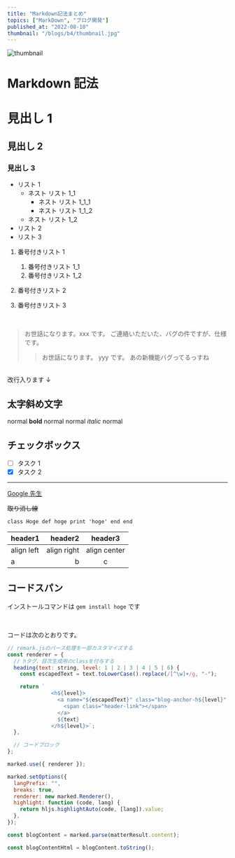 ```yaml
---
title: "Markdown記法まとめ"
topics: ["MarkDown", "ブログ開発"]
published_at: "2022-08-10"
thumbnail: "/blogs/b4/thumbnail.jpg"
---
```


![thumbnail](/blogs/b4/thumbnail.jpg)

# Markdown 記法

# 見出し 1

## 見出し 2

### 見出し 3

- リスト 1
  - ネスト リスト 1_1
    - ネスト リスト 1_1_1
    - ネスト リスト 1_1_2
  - ネスト リスト 1_2
- リスト 2
- リスト 3

1. 番号付きリスト 1

   1. 番号付きリスト 1_1
   2. 番号付きリスト 1_2

2. 番号付きリスト 2
3. 番号付きリスト 3

<br>

> お世話になります。xxx です。
> ご連絡いただいた、バグの件ですが、仕様です。
>
> > お世話になります。 yyy です。
> > あの新機能バグってるっすね

<br>
改行入ります ↓
<br>

## 太字斜め文字

normal **bold** normal
normal _italic_ normal

## チェックボックス

- [ ] タスク 1
- [x] タスク 2

---

[Google 先生](https://www.google.co.jp/)

~~取り消し線~~

`class Hoge def hoge print 'hoge' end end`

| header1    |     header2 |   header3    |
| :--------- | ----------: | :----------: |
| align left | align right | align center |
| a          |           b |      c       |

<!-- ::::details タイトル
:::message
ネストされた要素
:::
:::: -->

## コードスパン

インストールコマンドは `gem install hoge` です

<br>

コードは次のとおりです。

```javascript:remark.js
// remark.jsのパース処理を一部カスタマイズする
const renderer = {
  // hタグ、目次生成用のclassを付与する
  heading(text: string, level: 1 | 2 | 3 | 4 | 5 | 6) {
    const escapedText = text.toLowerCase().replace(/[^\w]+/g, "-");

    return `
              <h${level}>
                <a name="${escapedText}" class="blog-anchor-h${level}" href="#${escapedText}">
                  <span class="header-link"></span>
                </a>
                ${text}
              </h${level}>`;
  },

  // コードブロック
};

marked.use({ renderer });

marked.setOptions({
  langPrefix: "",
  breaks: true,
  renderer: new marked.Renderer(),
  highlight: function (code, lang) {
    return hljs.highlightAuto(code, [lang]).value;
  },
});

const blogContent = marked.parse(matterResult.content);

const blogContentHtml = blogContent.toString();
```
